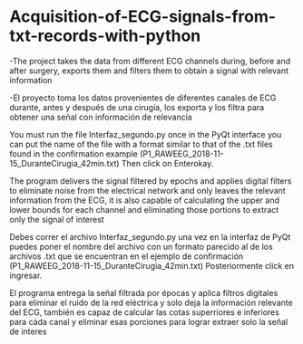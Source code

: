# Acquisition-of-ECG-signals-from-txt-records-with-python
-The project takes the data from different ECG channels during, before and after surgery, exports them and filters them to obtain a signal with relevant information  

-El proyecto toma los datos provenientes de diferentes canales de ECG durante, antes y después de una cirugía, los exporta y los filtra para obtener una señal con información de relevancia

You must run the file Interfaz_segundo.py once in the PyQt interface you can put the name of the file with a format similar to that of the .txt files found in the confirmation example (P1_RAWEEG_2018-11-15_DuranteCirugia_42min.txt) Then click on Enterokay.

The program delivers the signal filtered by epochs and applies digital filters to eliminate noise from the electrical network and only leaves the relevant information from the ECG, it is also capable of calculating the upper and lower bounds for each channel and eliminating those portions to extract only the signal of interest

Debes correr el archivo Interfaz_segundo.py una vez en la interfaz de PyQt puedes poner el nombre del archivo con un formato parecido al de los archivos .txt que se encuentran en el ejemplo de confirmación (P1_RAWEEG_2018-11-15_DuranteCirugia_42min.txt) Posteriormente click en ingresar.

El programa entrega la señal filtrada por épocas y aplica filtros digitales para eliminar el ruido de la red eléctrica y solo deja la información relevante del ECG, también es capaz de calcular las cotas superriores e inferiores para cáda canal y eliminar esas porciones para lograr extraer solo la señal de interes
